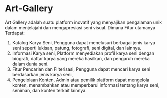 # Art-Gallery
Art Gallery adalah suatu platform inovatif yang menyajikan pengalaman unik dalam menjelajahi dan mengapresiasi seni visual. Dimana Fitur utamanya Terdapat:
1. Katalog Karya Seni, Pengguna dapat menelusuri berbagai jenis karya seni seperti lukisan, patung, fotografi, seni digital, dan lainnya.
2. Informasi Karya seni, Platform menyediakan profil karya seni dengan biografi, daftar karya yang mereka hasilkan, dan pengaruh mereka dalam dunia seni.
3. Fitur Pencarian dan Filterisasi, Pengguna dapat mencari karya seni berdasarkan jenis karya seni,  
4. Pengelolaan Konten, Admin atau pemilik platform dapat mengelola konten, menambahkan atau memperbarui informasi tentang karya seni, seniman, dan konten terkait lainnya.
